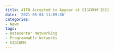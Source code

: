 ```yaml
---
title: AIFO Accepted to Appear at SIGCOMM'2021
date: '2021-05-04 11:09:36'
categories:
- News
tags:
- Datacenter Networking
- Programmable Networks
- SIGCOMM
---
```


